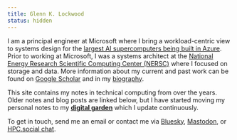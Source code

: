 ```yaml
---
title: Glenn K. Lockwood
status: hidden
---
```


I am a principal engineer at Microsoft where I bring a workload-centric view
to systems design for the [largest AI supercomputers being built in Azure][azurehpc].
Prior to working at Microsoft, I was a systems architect at the [National
Energy Research Scientific Computing Center (NERSC)][nersc] where I focused on
storage and data. More information about my current and past work can be
found on [Google Scholar][] and in my [biography][].

<div class="alert alert-info" role="alert">
<div class="alertbox-icon"><span aria-hidden="true" class="fa fa-info-circle"></span></div>
<div class="alertbox-content"><p>
This site contains my notes in technical computing from over the years. Older
notes and blog posts are linked below, but I have started moving my personal
notes to my <b><a href="/garden/">digital garden</a></b> which I update continuously.
</p></div>
</div>

To get in touch, send me an email or contact me via [Bluesky][], [Mastodon][],
or [HPC.social chat][hpc.social chat].

[azurehpc]: /garden/systems/eagle
[nersc]: https://www.nersc.gov/
[Libera]: https://libera.chat/
[LinkedIn]: https://www.linkedin.com/in/glennklockwood
[Google Scholar]: https://scholar.google.com/citations?user=_P_S1A8AAAAJ
[biography]: personal/about.html
[hpc.social chat]: https://hpc.social/projects/chat/
[Mastodon]: https://mast.hpc.social/@glennklockwood
[Bluesky]: https://bsky.app/profile/glennklockwood.bsky.social
